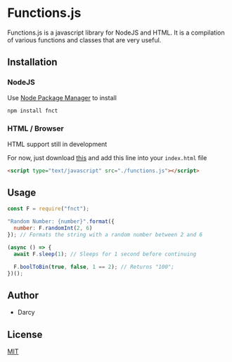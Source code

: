 # Functions.js
Functions.js is a javascript library for NodeJS and HTML. It is a compilation of various functions and classes that are very useful.

## Installation

### NodeJS

Use [Node Package Manager](https://www.npmjs.com/) to install

```bash
npm install fnct
```

### HTML / Browser

HTML support still in development

For now, just download [this](https://raw.githubusercontent.com/DarccMan/fnct/master/latest.js) and add this line into your `index.html` file

```html
<script type="text/javascript" src="./functions.js"></script>
```

<!-- Add this line into your `index.html` file
```html
<script type="text/javascript" src="https://darccman.github.io/fnct/latest.js"></script>
``` -->

## Usage

```js
const F = require("fnct");

"Random Number: {number}".format({
  number: F.randomInt(2, 6)
}); // Formats the string with a random number between 2 and 6

(async () => {
  await F.sleep(1); // Sleeps for 1 second before continuing

  F.boolToBin(true, false, 1 == 2); // Returns "100";
})();
```

## Author
 - Darcy

## License
[MIT](https://choosealicense.com/licenses/mit/)